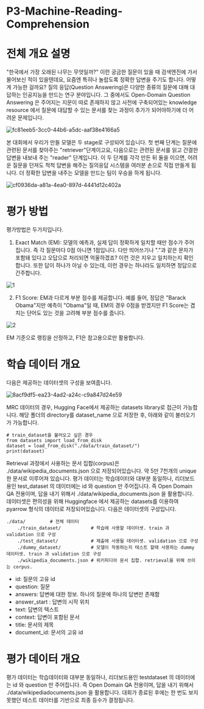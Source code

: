 # P3-Machine-Reading-Comprehension

# 전체 개요 설명

"한국에서 가장 오래된 나무는 무엇일까?" 이런 궁금한 질문이 있을 때 검색엔진에 가서 물어보신 적이 있을텐데요, 요즘엔 특히나 놀랍도록 정확한 답변을 주기도 합니다. 어떻게 가능한 걸까요? 질의 응답(Question Answering)은 다양한 종류의 질문에 대해 대답하는 인공지능을 만드는 연구 분야입니다. 그 중에서도 Open-Domain Question Answering 은 주어지는 지문이 따로 존재하지 않고 사전에 구축되어있는 knowledge resource 에서 질문에 대답할 수 있는 문서를 찾는 과정이 추가가 되어야하기에 더 어려운 문제입니다.

![fc81eeb5-3cc0-44b6-a5dc-aaf38e4166a5](https://user-images.githubusercontent.com/55614265/116175274-f2ed7980-a74a-11eb-83c8-bba40f25b77e.png)

본 대회에서 우리가 만들 모델은 두 stage로 구성되어 있습니다. 첫 번째 단계는 질문에 관련된 문서를 찾아주는 "retriever"단계이고요, 다음으로는 관련된 문서를 읽고 간결한 답변을 내보내 주는 "reader" 단계입니다. 이 두 단계를 각각 만든 뒤 둘을 이으면, 어려운 질문을 던져도 척척 답변을 해주는 질의응답 시스템을 여러분 손으로 직접 만들게 됩니다. 더 정확한 답변을 내주는 모델을 만드는 팀이 우승을 하게 됩니다.

![cf0936da-a81a-4ea0-897d-4441d12c402a](https://user-images.githubusercontent.com/55614265/116324692-88484680-a7fb-11eb-9de7-8ac98ef69622.png)

# 평가 방법

평가방법은 두가지입니다.

1. Exact Match (EM): 모델의 예측과, 실제 답이 정확하게 일치할 때만 점수가 주어집니다. 즉 각 질문마다 0점 아니면 1점입니다. 다만 띄어쓰기나 "."과 같은 문자가 포함돼 있다고 오답으로 처리되면 억울하겠죠? 이런 것은 지우고 일치하는지 확인합니다. 또한 답이 하나가 아닐 수 있는데, 이런 경우는 하나라도 일치하면 정답으로 간주합니다.

![1](https://user-images.githubusercontent.com/55614265/116324960-0efd2380-a7fc-11eb-8ba8-32d4de379ee9.png)


2. F1 Score: EM과 다르게 부분 점수를 제공합니다. 예를 들어, 정답은 "Barack Obama"지만 예측이 "Obama"일 때, EM의 경우 0점을 받겠지만 F1 Score는 겹치는 단어도 있는 것을 고려해 부분 점수를 줍니다.

![2](https://user-images.githubusercontent.com/55614265/116324976-14f30480-a7fc-11eb-8388-a822ae07c15a.png)

EM 기준으로 랭킹을 산정하고, F1은 참고용으로만 활용합니다.

# 학습 데이터 개요

다음은 제공하는 데이터셋의 구성을 보여줍니다.

![8acf9df5-ea23-4ad2-a24c-c9a847d24e59](https://user-images.githubusercontent.com/55614265/116324051-52569280-a7fa-11eb-991a-9de3531df2be.png)

MRC 데이터의 경우, Hugging Face에서 제공하는 datasets library로 접근이 가능합니다. 해당 폴더의 directory를 dataset_name 으로 저장한 후, 아래와 같이 불러오기가 가능합니다.

```
# train_dataset을 불러오고 싶은 경우
from datasets import load_from_disk
dataset = load_from_disk("./data/train_dataset/")
print(dataset)
```

Retrieval 과정에서 사용하는 문서 집합(corpus)은 ./data/wikipedia_documents.json 으로 저장되어있습니다. 약 5만 7천개의 unique 한 문서로 이루어져 있습니다. 평가 데이터는 학습데이터와 대부분 동일하나, 리더보드용인 test_dataset 의 데이터에는 id 와 question 만 주어집니다. 즉 Open Domain QA 전용이며, 답을 내기 위해서 ./data/wikipedia_documents.json 을 활용합니다. 데이터셋은 편의성을 위해 Huggingface 에서 제공하는 datasets를 이용하여 pyarrow 형식의 데이터로 저장되어있습니다. 다음은 데이터셋의 구성입니다.

```
./data/         # 전체 데이터
    ./train_dataset/           # 학습에 사용할 데이터셋. train 과 validation 으로 구성
    ./test_dataset/            # 제출에 사용될 데이터셋. validation 으로 구성
    ./dummy_dataset/           # 모델이 작동하는지 테스트 할때 사용하는 dummy 데이터셋. train 과 validation 으로 구성
    ./wikipedia_documents.json # 위키피디아 문서 집합. retrieval을 위해 쓰이는 corpus.
```

- id: 질문의 고유 id
- question: 질문
- answers: 답변에 대한 정보. 하나의 질문에 하나의 답변만 존재함
- answer_start : 답변의 시작 위치
- text: 답변의 텍스트
- context: 답변이 포함된 문서
- title: 문서의 제목
- document_id: 문서의 고유 id

# 평가 데이터 개요

평가 데이터는 학습데이터와 대부분 동일하나, 리더보드용인 testdataset 의 데이터에는 id 와 question 만 주어집니다. 즉 Open Domain QA 전용이며, 답을 내기 위해서 ./data/wikipediadocuments.json 을 활용합니다. 대회가 종료된 후에는 한 번도 보지 못했던 테스트 데이터를 기반으로 최종 등수가 결정됩니다.
